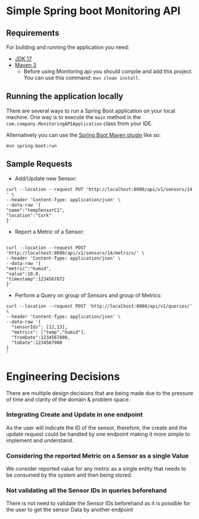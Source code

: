 # Simple Spring boot Monitoring API

## Requirements

For building and running the application you need:

- [JDK 17](https://openjdk.java.net/projects/jdk/17/)
- [Maven 3](https://maven.apache.org)
  - Before using Monitoring api you should compile and add this project. You can use this command: `mvn clean install`.


## Running the application locally

There are several ways to run a Spring Boot application on your local machine. One way is to execute the `main` method in the `com.company.MonitoringAPIApplication` class from your IDE.

Alternatively you can use the [Spring Boot Maven plugin](https://docs.spring.io/spring-boot/docs/current/reference/html/build-tool-plugins-maven-plugin.html) like so:

```shell
mvn spring-boot:run
```

## Sample Requests
* Add/Update new Sensor:
```shell
curl --location --request PUT 'http://localhost:8080/api/v1/sensors/14
' \
--header 'Content-Type: application/json' \
--data-raw '{
"name":"tempSensorC1",
"location":"Cork"
}'
```
* Report a Metric of a Sensor:
```shell

curl --location --request POST 'http://localhost:8080/api/v1/sensors/14/metrics/' \
--header 'Content-Type: application/json' \
--data-raw '{
"metric":"humid",
"value":10.0,
"timestamp":1234567872
}'
```
* Perform a Query on group of Sensors and group of Metrics:
```shell
curl --location --request POST 'http://localhost:8080/api/v1/queries/' \
--header 'Content-Type: application/json' \
--data-raw '{
  "sensorIds": [12,13],
  "metrics": ["temp","humid"],
  "fromDate":1234567800,
  "toDate":1234567900
}
'
```

# Engineering Decisions
There are multiple design decisions that are being made due to the pressure of time and clarity of the domain & problem space.
### Integrating Create and Update in one endpoint
As the user will indicate the ID of the sensor, therefore, the create and the update request could be handled by one endpoint making it more simple to implement and understand.

### Considering the reported Metric on a Sensor as a single Value
We consider reported value for any metric as a single entity that needs to be consumed by the system and then being stored.

### Not validating all the Sensor IDs in queries beforehand
There is not need to validate the Sensor IDs beforehand as it is possible for the user to get the sensor Data by another endpoint 

